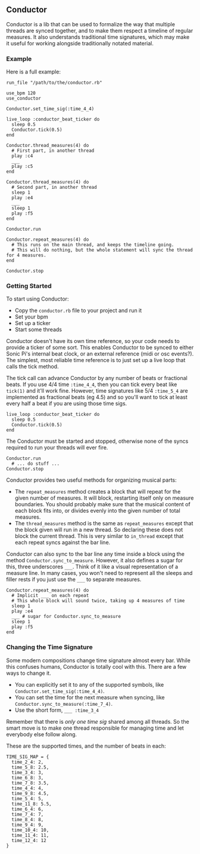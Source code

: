 ## Conductor

Conductor is a lib that can be used to formalize the way that multiple threads are synced together,
and to make them respect a timeline of regular measures. It also understands traditional time signatures,
which may make it useful for working alongside traditionally notated material.

### Example

Here is a full example:

```
run_file "/path/to/the/conductor.rb"

use_bpm 120
use_conductor

Conductor.set_time_sig(:time_4_4)

live_loop :conductor_beat_ticker do
  sleep 0.5
  Conductor.tick(0.5)
end

Conductor.thread_measures(4) do
  # First part, in another thread
  play :c4
  ___
  play :c5
end

Conductor.thread_measures(4) do
  # Second part, in another thread
  sleep 1
  play :e4
  ___
  sleep 1
  play :f5
end

Conductor.run

Conductor.repeat_measures(4) do
  # This runs on the main thread, and keeps the timeline going.
  # This will do nothing, but the whole statement will sync the thread for 4 measures.
end

Conductor.stop
```

### Getting Started

To start using Conductor:

*  Copy the `conductor.rb` file to your project and run it
*  Set your bpm
*  Set up a ticker
*  Start some threads

Conductor doesn't have its own time reference, so your code needs to provide a ticker of some sort. This enables Conductor to be synced to either Sonic Pi's internal beat clock, or an external reference (midi or osc events?). The simplest, most reliable time reference is to just set up a live loop that calls the tick method. 

The tick call can advance Conductor by any number of beats or fractional beats. If you use 4/4 time `:time_4_4`, then you can tick every beat like `tick(1)` and it'll work fine. However, time signatures like 5/4 `:time_5_4` are implemented as fractional beats (eg 4.5) and so you'll want to tick at least every half a beat if you are using those time sigs.

```
live_loop :conductor_beat_ticker do
  sleep 0.5
  Conductor.tick(0.5)
end
```

The Conductor must be started and stopped, otherwise none of the syncs required to run your threads will ever fire.

```
Conductor.run
  # ... do stuff ...
Conductor.stop
```

Conductor provides two useful methods for organizing musical parts:

*  The `repeat_measures` method creates a block that will repeat for the given number of measures. It will block, restarting itself only on measure boundaries. You should probably make sure that the musical content of each block fits into, or divides evenly into the given number of total measures.
*  The `thread_measures` method is the same as `repeat_measures` except that the block given will run in a new thread. So declaring these does not block the current thread. This is very similar to `in_thread` except that each repeat syncs against the bar line.

Conductor can also sync to the bar line any time inside a block using the method `Conductor.sync_to_measure`. However, it also defines a sugar for this, three underscores `___`. Think of it like a visual representation of a measure line. In many cases, you won't need to represent all the sleeps and filler rests if you just use the `___` to separate measures.

```
Conductor.repeat_measures(4) do
  # Implicit ___ on each repeat
  # This whole block will sound twice, taking up 4 measures of time
  sleep 1
  play :e4
  ___ # sugar for Conductor.sync_to_measure
  sleep 1
  play :f5
end
```

### Changing the Time Signature

Some modern compositions change time signature almost every bar. While this confuses humans, Conductor is totally cool with this. There are a few ways to change it.

*  You can explicitly set it to any of the supported symbols, like `Conductor.set_time_sig(:time_4_4)`.
*  You can set the time for the next measure when syncing, like `Conductor.sync_to_measure(:time_7_4)`.
*  Use the short form, `___ :time_3_4`

Remember that there is _only one time sig_ shared among all threads. So the smart move is to make one thread responsible for managing time and let everybody else follow along.

These are the supported times, and the number of beats in each:

```
TIME_SIG_MAP = {
  time_2_4: 2,
  time_5_8: 2.5,
  time_3_4: 3,
  time_6_8: 3,
  time_7_8: 3.5,
  time_4_4: 4,
  time_9_8: 4.5,
  time_5_4: 5,
  time_11_8: 5.5,
  time_6_4: 6,
  time_7_4: 7,
  time_8_4: 8,
  time_9_4: 9,
  time_10_4: 10,
  time_11_4: 11,
  time_12_4: 12
}  
```

